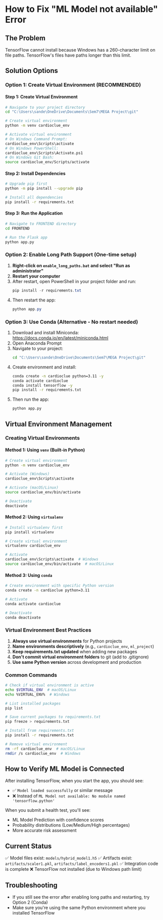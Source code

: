 # How to Fix "ML Model not available" Error

## The Problem
TensorFlow cannot install because Windows has a 260-character limit on file paths. TensorFlow's files have paths longer than this limit.

## Solution Options

### Option 1: Create Virtual Environment (RECOMMENDED)

#### Step 1: Create Virtual Environment
```bash
# Navigate to your project directory
cd "C:\Users\sande\OneDrive\Documents\Sem7\MEGA Project\git"

# Create virtual environment
python -m venv cardioclue_env

# Activate virtual environment
# On Windows Command Prompt:
cardioclue_env\Scripts\activate
# On Windows PowerShell:
cardioclue_env\Scripts\Activate.ps1
# On Windows Git Bash:
source cardioclue_env/Scripts/activate
```

#### Step 2: Install Dependencies
```bash
# Upgrade pip first
python -m pip install --upgrade pip

# Install all dependencies
pip install -r requirements.txt
```

#### Step 3: Run the Application
```bash
# Navigate to FRONTEND directory
cd FRONTEND

# Run the Flask app
python app.py
```

### Option 2: Enable Long Path Support (One-time setup)

1. **Right-click on `enable_long_paths.bat` and select "Run as administrator"**
2. **Restart your computer**
3. After restart, open PowerShell in your project folder and run:
   ```powershell
   pip install -r requirements.txt
   ```
4. Then restart the app:
   ```powershell
   python app.py
   ```

### Option 3: Use Conda (Alternative - No restart needed)

1. Download and install Miniconda: https://docs.conda.io/en/latest/miniconda.html
2. Open Anaconda Prompt
3. Navigate to your project:
   ```bash
   cd "C:\Users\sande\OneDrive\Documents\Sem7\MEGA Project\git"
   ```
4. Create environment and install:
   ```bash
   conda create -n cardioclue python=3.11 -y
   conda activate cardioclue
   conda install tensorflow -y
   pip install -r requirements.txt
   ```
5. Then run the app:
   ```bash
   python app.py
   ```

## Virtual Environment Management

### Creating Virtual Environments

#### Method 1: Using `venv` (Built-in Python)
```bash
# Create virtual environment
python -m venv cardioclue_env

# Activate (Windows)
cardioclue_env\Scripts\activate

# Activate (macOS/Linux)
source cardioclue_env/bin/activate

# Deactivate
deactivate
```

#### Method 2: Using `virtualenv`
```bash
# Install virtualenv first
pip install virtualenv

# Create virtual environment
virtualenv cardioclue_env

# Activate
cardioclue_env\Scripts\activate  # Windows
source cardioclue_env/bin/activate  # macOS/Linux
```

#### Method 3: Using `conda`
```bash
# Create environment with specific Python version
conda create -n cardioclue python=3.11

# Activate
conda activate cardioclue

# Deactivate
conda deactivate
```

### Virtual Environment Best Practices

1. **Always use virtual environments** for Python projects
2. **Name environments descriptively** (e.g., `cardioclue_env`, `ml_project`)
3. **Keep requirements.txt updated** when adding new packages
4. **Don't commit virtual environment folders** to git (add to .gitignore)
5. **Use same Python version** across development and production

### Common Commands

```bash
# Check if virtual environment is active
echo $VIRTUAL_ENV  # macOS/Linux
echo %VIRTUAL_ENV%  # Windows

# List installed packages
pip list

# Save current packages to requirements.txt
pip freeze > requirements.txt

# Install from requirements.txt
pip install -r requirements.txt

# Remove virtual environment
rm -rf cardioclue_env  # macOS/Linux
rmdir /s cardioclue_env  # Windows
```

## How to Verify ML Model is Connected

After installing TensorFlow, when you start the app, you should see:
- ✅ `Model loaded successfully` or similar message
- ❌ Instead of `ML Model not available: No module named 'tensorflow.python'`

When you submit a health test, you'll see:
- ML Model Prediction with confidence scores
- Probability distributions (Low/Medium/High percentages)
- More accurate risk assessment

## Current Status
✅ Model files exist: `models/hybrid_model1.h5`
✅ Artifacts exist: `artifacts/scaler1.pkl`, `artifacts/label_encoders1.pkl`
✅ Integration code is complete
❌ TensorFlow not installed (due to Windows path limit)

## Troubleshooting
- If you still see the error after enabling long paths and restarting, try Option 2 (Conda)
- Make sure you're using the same Python environment where you installed TensorFlow

